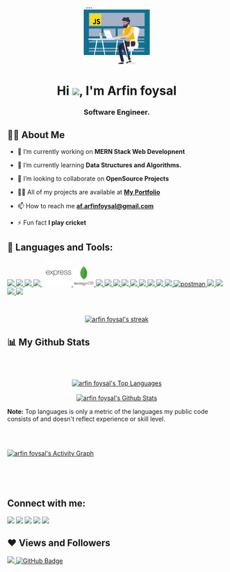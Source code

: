 <p align="center">
<a href="#"><img width="30%"  height="auto" src="./profile%20svg.png" height="175px"/></a></P>

<h1 align="center">Hi <img src="https://raw.githubusercontent.com/MartinHeinz/MartinHeinz/master/wave.gif" width="30px">, I'm Arfin foysal</h1>
<h3 align="center">Software Engineer.</h3>


## 🙋‍♂️ About Me

- 🔭 I’m currently working on **MERN Stack Web Developnent**

- 🌱 I’m currently learning **Data Structures and Algorithms.**

- 👯 I’m looking to collaborate on **OpenSource Projects**

- 👨‍💻 All of my projects are available at **[My Portfolio](https://arfinfoysal.com)**

- 📫 How to reach me **af.arfinfoysal@gmail.com**

- ⚡ Fun fact **I play cricket**

## 🚀 Languages and Tools:

<p align="left"> 
    <a href="https://www.javascript.com/" target="_blank"> <img src="https://img.icons8.com/color/48/000000/javascript.png"/> </a>
    <a href="https://reactjs.org/" target="_blank"> <img src="https://img.icons8.com/color/48/000000/react-native.png"/> </a>
    <a href="https://redux.js.org" target="_blank"> <img src="https://img.icons8.com/color/48/000000/redux.png"/> </a>
     <a style="padding-right:8px;" href="https://nodejs.org" target="_blank"> <img src="https://img.icons8.com/color/48/000000/nodejs.png"/> </a> 
     <a href="https://expressjs.com" target="_blank"> <img src="https://raw.githubusercontent.com/devicons/devicon/master/icons/express/express-original-wordmark.svg" alt="express" width="60" height="60"/> </a> 
      <a href="https://www.mongodb.com/" target="_blank"> <img src="https://raw.githubusercontent.com/devicons/devicon/master/icons/mongodb/mongodb-original-wordmark.svg" alt="mongodb" width="48" height="48"/> </a> 
    <a href="https://www.w3.org/html/" target="_blank"> <img src="https://img.icons8.com/color/48/000000/html-5.png"/> </a> 
    <a href="https://www.w3schools.com/css/" target="_blank"> <img src="https://img.icons8.com/color/48/000000/css3.png"/> </a> 
     <a href="https://getbootstrap.com" target="_blank"> <img src="https://img.icons8.com/color/48/000000/bootstrap.png"/> </a> 
    <a href="https://php.net" target="_blank"> <img src="https://img.icons8.com/dusk/48/undefined/php-logo.png"/> </a> 
    <a href="https://laravel.com" target="_blank"> <img src="https://img.icons8.com/fluency/48/undefined/laravel.png"/> </a> 
     <a href="https://www.iso.org/standard/74528.html" target="_blank"> <img src="https://img.icons8.com/color/48/000000/c-programming.png"/> </a> 
    <a href="https://www.python.org" target="_blank"> <img src="https://img.icons8.com/color/48/000000/python.png"/> </a> 
    <a href="https://www.mysql.com/" target="_blank"> <img src="https://img.icons8.com/color/48/000000/mysql-logo.png"/> </a> 
    <a href="https://firebase.google.com/" target="_blank"> <img src="https://img.icons8.com/color/48/000000/firebase.png"/> </a> 
    <a href="https://postman.com" target="_blank"> <img src="https://www.vectorlogo.zone/logos/getpostman/getpostman-icon.svg" alt="postman" width="45" height="45"/> </a>   
    <a href="https://git-scm.com/" target="_blank"> <img src="https://img.icons8.com/color/48/000000/git.png"/> </a> 
    <a href="https://npmjs.com/" target="_blank"> <img src="https://img.icons8.com/color/48/000000/npm.png"/> </a> 
    <a href="https://webpack.js.org/" target="_blank"> <img src="https://img.icons8.com/color/48/000000/webpack.png"/> </a> 
    <a href="https://code.visualstudio.com/" target="_blank"> <img src="https://img.icons8.com/color/48/000000/visual-studio-code-2019.png"/></a> 
 
    
    
</p>

<br/>


<p align="center">
    <a href="https://github.com/arfin-foysal">
        <img title="🔥 Get streak stats for your profile at git.io/streak-stats" alt="arfin foysal's streak" src="https://github-readme-streak-stats.herokuapp.com/?user=arfin-foysal&theme=black-ice&hide_border=true&stroke=0000&background=060A0CD0"/>
    </a>
</p>

## 📊 My Github Stats
 
  <br/>
    <p align="center">
      <br>
  <a href="https://github.com/arfin-foysal/"><img alt="arfin foysal's Top Languages" src="https://github-readme-stats.vercel.app/api/top-langs/?username=arfin-foysal&langs_count=8&count_private=true&layout=compact&theme=react&hide_border=true&bg_color=0D1117" /></a>
  <br/>
    <br/>
    <a href="https://github.com/arfin-foysal"><img alt="arfin foysal's Github Stats" src="https://github-readme-stats.vercel.app/api?username=arfin-foysal&show_icons=true&count_private=true&theme=react&hide_border=true&bg_color=0D1117" /></a>
 
  <b>Note:</b> Top languages is only a metric of the languages my public code consists of and doesn't reflect experience or skill level.</P>


<br/>
<br/>

<a href="https://github.com/arfin-foysal/"><img alt="arfin foysal's Activity Graph" src="https://activity-graph.herokuapp.com/graph?username=arfin-foysal&bg_color=0D1117&color=5BCDEC&line=5BCDEC&point=FFFFFF&hide_border=true" /></a>

<br/>
<br/>
<br/>

## Connect with me:
<p align="left">

<a href = "https://www.linkedin.com/in/arfinfoysal/"><img src="https://img.icons8.com/fluent/48/000000/linkedin.png"/></a>
<a href = "https://twitter.com/arfinfoysalbd"><img src="https://img.icons8.com/fluent/48/000000/twitter.png"/></a>
<a href = "https://www.instagram.com/arfinfoysalbd/"><img src="https://img.icons8.com/fluent/48/000000/instagram-new.png"/></a>
<a href = "https://www.facebook.com/arfinfoysalbd"><img src="https://img.icons8.com/color/48/000000/facebook.png"/></a>
<a href = "https://stackoverflow.com/users/14008024/arfin-foysal"><img src="https://img.icons8.com/color/48/000000/stackoverflow.png"/></a>

</p>

## ❤ Views and Followers
<a href="https://github.com/Meghna-DAS/github-profile-views-counter">
    <img src="https://komarev.com/ghpvc/?username=arfin-foysal">
</a>
<a href="https://github.com/arfin-foysal?tab=followers"><img src="https://img.shields.io/github/followers/arfin-foysal?label=Followers&style=social" alt="GitHub Badge"></a>

